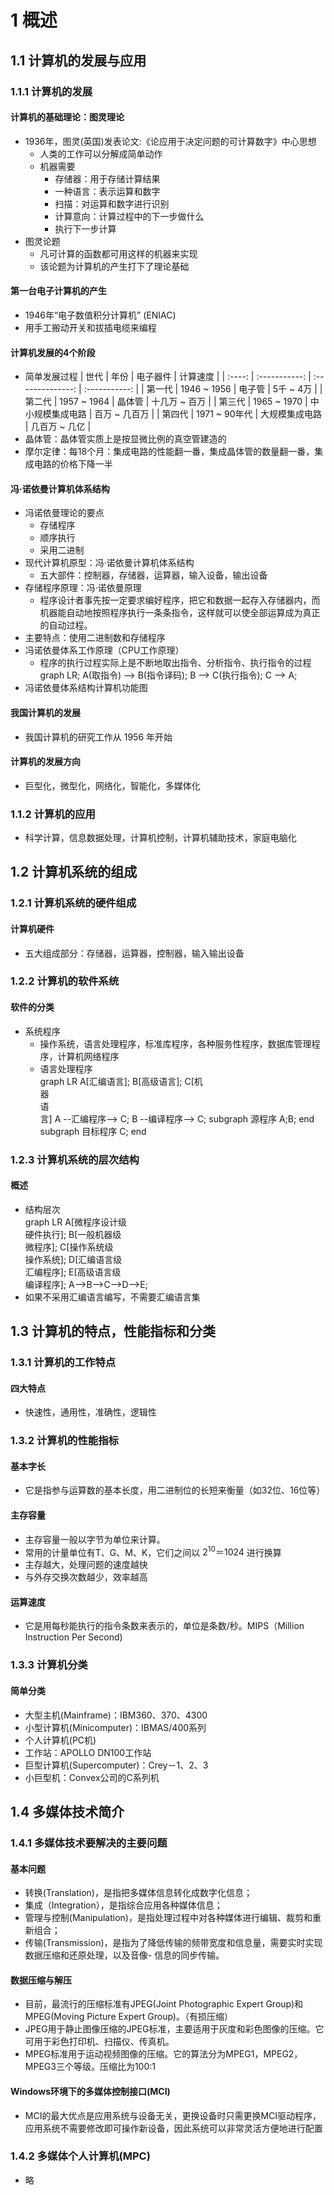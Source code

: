 <link rel=stylesheet href=style.css>
<h1> 1 概述 </h1>
<h2> 1.1 计算机的发展与应用 </h2>
<h3> 1.1.1 计算机的发展 </h3>
<h4> 计算机的基础理论：图灵理论 </h4>

  - 1936年，图灵(英国)发表论文:《论应用于决定问题的可计算数字》中心思想
    - 人类的工作可以分解成简单动作
    - 机器需要
      - 存储器：用于存储计算结果
      - 一种语言：表示运算和数字
      - 扫描：对运算和数字进行识别
      - 计算意向：计算过程中的下一步做什么
      - 执行下一步计算
  - 图灵论题
    - 凡可计算的函数都可用这样的机器来实现
    - 该论题为计算机的产生打下了理论基础

<h4> 第一台电子计算机的产生 </h4>

  - 1946年“电子数值积分计算机” (ENIAC)
  - 用手工搬动开关和拔插电缆来编程

<h4> 计算机发展的4个阶段 </h4>

  - 简单发展过程 
    |  世代  |     年份      |     电子器件     |   计算速度    |
    | :----: | :-----------: | :--------------: | :-----------: |
    | 第一代 |  1946 ~ 1956  |      电子管      |   5千 ~ 4万   |
    | 第二代 |  1957 ~ 1964  |      晶体管      | 十几万 ~ 百万 |
    | 第三代 |  1965 ~ 1970  | 中小规模集成电路 | 百万 ~ 几百万 |
    | 第四代 | 1971 ~ 90年代 |  大规模集成电路  | 几百万 ~ 几亿 |
  - 晶体管：晶体管实质上是按显微比例的真空管建造的
  - 摩尔定律：每18个月：集成电路的性能翻一番，集成晶体管的数量翻一番，集成电路的价格下降一半

<h4 class=imp> 冯·诺依曼计算机体系结构 </h4>

  - 冯诺依曼理论的要点
    - 存储程序
    - 顺序执行
    - 采用二进制
  - 现代计算机原型：冯·诺依曼计算机体系结构
    - 五大部件：控制器，存储器，运算器，输入设备，输出设备
  - 存储程序原理：冯·诺依曼原理
    - 程序设计者事先按一定要求编好程序，把它和数据一起存入存储器内，而机器能自动地按照程序执行一条条指令，这样就可以使全部运算成为真正的自动过程。
  - 主要特点：使用二进制数和存储程序
  - 冯诺依曼体系工作原理（CPU工作原理）
    - 程序的执行过程实际上是不断地取出指令、分析指令、执行指令的过程
      <div class=mermaid>
        graph LR;
            A(取指令) --> B(指令译码);
            B --> C(执行指令);
            C --> A;
      </div>
  - 冯诺依曼体系结构计算机功能图

<h4> 我国计算机的发展 </h4>

  - 我国计算机的研究工作从 1956 年开始

<h4> 计算机的发展方向 </h4>

  - 巨型化，微型化，网络化，智能化，多媒体化

<h3> 1.1.2 计算机的应用 </h3>

  - 科学计算，信息数据处理，计算机控制，计算机辅助技术，家庭电脑化

<h2> 1.2 计算机系统的组成 </h2>
<h3> 1.2.1 计算机系统的硬件组成 </h3>
<h4> 计算机硬件 </h4>

  - 五大组成部分：存储器，运算器，控制器，输入输出设备

<h3> 1.2.2 计算机的软件系统 </h3>
<h4> 软件的分类 </h4>

  - 系统程序
    - 操作系统，语言处理程序，标准库程序，各种服务性程序，数据库管理程序，计算机网络程序
    - 语言处理程序
      <div class=mermaid>
        graph LR
          A[汇编语言]; B[高级语言]; C[机<br>器<br>语<br>言]
          A --汇编程序--> C;
          B --编译程序--> C; 
          subgraph 源程序
          A;B;
          end
          subgraph 目标程序
          C;
          end
      </div>

<h3> 1.2.3 计算机系统的层次结构 </h3>
<h4> 概述 </h4>

  - 结构层次
    <div class=mermaid>
      graph LR
        A[微程序设计级<br>硬件执行];
        B[一般机器级<br>微程序];
        C[操作系统级<br>操作系统];
        D[汇编语言级<br>汇编程序];
        E[高级语言级<br>编译程序];
        A-->B-->C-->D-->E;
    </div>
  - 如果不采用汇编语言编写，不需要汇编语言集

<h2> 1.3 计算机的特点，性能指标和分类 </h2>
<h3> 1.3.1 计算机的工作特点 </h3>
<h4> 四大特点 </h4>
  
  - 快速性，通用性，准确性，逻辑性

<h3> 1.3.2 计算机的性能指标 </h3>
<h4> 基本字长 </h4>

  - 它是指参与运算数的基本长度，用二进制位的长短来衡量（如32位、16位等）

<h4> 主存容量 </h4>

  - 主存容量一般以字节为单位来计算。
  - 常用的计量单位有T、G、M、K，它们之间以 $2^{10}＝1024$ 进行换算
  - 主存越大，处理问题的速度越快
  - 与外存交换次数越少，效率越高

<h4> 运算速度 </h4>

  - 它是用每秒能执行的指令条数来表示的，单位是条数/秒。MIPS（Million Instruction Per Second)

<h3> 1.3.3 计算机分类 </h3>
<h4> 简单分类 </h4>

  - 大型主机(Mainframe)：IBM360、370、4300
  - 小型计算机(Minicomputer)：IBMAS/400系列
  - 个人计算机(PC机)
  - 工作站：APOLLO DN100工作站
  - 巨型计算机(Supercomputer)：Crey－1、2、3
  - 小巨型机：Convex公司的C系列机

<h2> 1.4 多媒体技术简介 </h2>
<h3> 1.4.1 多媒体技术要解决的主要问题 </h3>
<h4> 基本问题 </h4>

  - 转换(Translation)，是指把多媒体信息转化成数字化信息；
  - 集成（Integration），是指综合应用各种媒体信息；
  - 管理与控制(Manipulation)，是指处理过程中对各种媒体进行编辑、裁剪和重新组合；
  - 传输(Transmission)，是指为了降低传输的频带宽度和信息量，需要实时实现数据压缩和还原处理，以及音像- 信息的同步传输。

<h4> 数据压缩与解压 </h4>

  - 目前，最流行的压缩标准有JPEG(Joint Photographic Expert Group)和MPEG(Moving Picture Expert Group)。（有损压缩）
  - JPEG用于静止图像压缩的JPEG标准，主要适用于灰度和彩色图像的压缩。它可用于彩色打印机、扫描仪、传真机。
  - MPEG标准用于运动视频图像的压缩。它的算法分为MPEG1，MPEG2，MPEG3三个等级。压缩比为100:1

<h4> Windows环境下的多媒体控制接口(MCI) </h4>

  - MCI的最大优点是应用系统与设备无关，更换设备时只需更换MCI驱动程序，应用系统不需要修改即可操作新设备，因此系统可以非常灵活方便地进行配置

<h3> 1.4.2 多媒体个人计算机(MPC) </h3>

  - 略